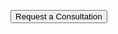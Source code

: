 <a href="/form/support-request/?category=Consultation"><button class="btn btn-success">Request a Consultation</button></a> &nbsp;
